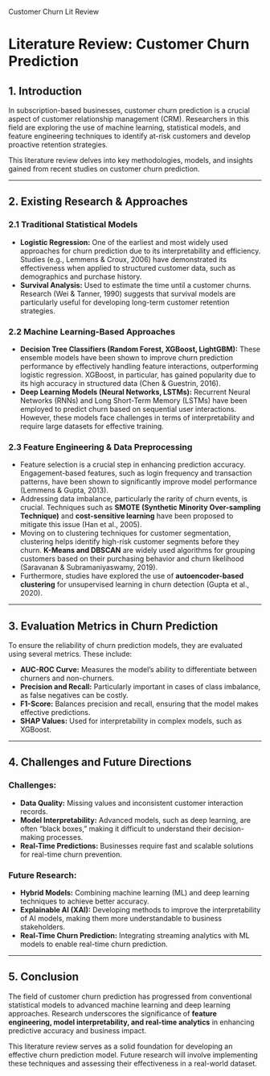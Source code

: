 Customer Churn Lit Review
# **Literature Review: Customer Churn Prediction**

## **1. Introduction**
In subscription-based businesses, customer churn prediction is a crucial aspect of customer relationship management (CRM). Researchers in this field are exploring the use of machine learning, statistical models, and feature engineering techniques to identify at-risk customers and develop proactive retention strategies.

This literature review delves into key methodologies, models, and insights gained from recent studies on customer churn prediction.

---

## **2. Existing Research & Approaches**

### **2.1 Traditional Statistical Models**
- **Logistic Regression:** One of the earliest and most widely used approaches for churn prediction due to its interpretability and efficiency. Studies (e.g., Lemmens & Croux, 2006) have demonstrated its effectiveness when applied to structured customer data, such as demographics and purchase history.
- **Survival Analysis:** Used to estimate the time until a customer churns. Research (Wei & Tanner, 1990) suggests that survival models are particularly useful for developing long-term customer retention strategies.

### **2.2 Machine Learning-Based Approaches**
- **Decision Tree Classifiers (Random Forest, XGBoost, LightGBM):** These ensemble models have been shown to improve churn prediction performance by effectively handling feature interactions, outperforming logistic regression. XGBoost, in particular, has gained popularity due to its high accuracy in structured data (Chen & Guestrin, 2016).
- **Deep Learning Models (Neural Networks, LSTMs):** Recurrent Neural Networks (RNNs) and Long Short-Term Memory (LSTMs) have been employed to predict churn based on sequential user interactions. However, these models face challenges in terms of interpretability and require large datasets for effective training.

### **2.3 Feature Engineering & Data Preprocessing**
- Feature selection is a crucial step in enhancing prediction accuracy. Engagement-based features, such as login frequency and transaction patterns, have been shown to significantly improve model performance (Lemmens & Gupta, 2013).
- Addressing data imbalance, particularly the rarity of churn events, is crucial. Techniques such as **SMOTE (Synthetic Minority Over-sampling Technique)** and **cost-sensitive learning** have been proposed to mitigate this issue (Han et al., 2005).
- Moving on to clustering techniques for customer segmentation, clustering helps identify high-risk customer segments before they churn. **K-Means and DBSCAN** are widely used algorithms for grouping customers based on their purchasing behavior and churn likelihood (Saravanan & Subramaniyaswamy, 2019).
- Furthermore, studies have explored the use of **autoencoder-based clustering** for unsupervised learning in churn detection (Gupta et al., 2020).

---

## **3. Evaluation Metrics in Churn Prediction**
To ensure the reliability of churn prediction models, they are evaluated using several metrics. These include:
- **AUC-ROC Curve:** Measures the model’s ability to differentiate between churners and non-churners.
- **Precision and Recall:** Particularly important in cases of class imbalance, as false negatives can be costly.
- **F1-Score:** Balances precision and recall, ensuring that the model makes effective predictions.
- **SHAP Values:** Used for interpretability in complex models, such as XGBoost.

---

## **4. Challenges and Future Directions**

### **Challenges:**
- **Data Quality:** Missing values and inconsistent customer interaction records.
- **Model Interpretability:** Advanced models, such as deep learning, are often “black boxes,” making it difficult to understand their decision-making processes.
- **Real-Time Predictions:** Businesses require fast and scalable solutions for real-time churn prevention.

### **Future Research:**
- **Hybrid Models:** Combining machine learning (ML) and deep learning techniques to achieve better accuracy.
- **Explainable AI (XAI):** Developing methods to improve the interpretability of AI models, making them more understandable to business stakeholders.
- **Real-Time Churn Prediction:** Integrating streaming analytics with ML models to enable real-time churn prediction.

---

## **5. Conclusion**
The field of customer churn prediction has progressed from conventional statistical models to advanced machine learning and deep learning approaches. Research underscores the significance of **feature engineering, model interpretability, and real-time analytics** in enhancing predictive accuracy and business impact.

This literature review serves as a solid foundation for developing an effective churn prediction model. Future research will involve implementing these techniques and assessing their effectiveness in a real-world dataset.

